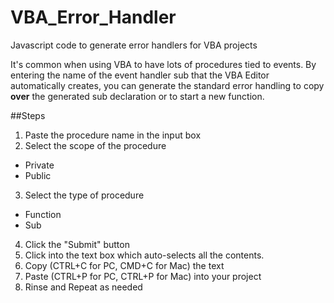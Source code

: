 # VBA_Error_Handler
Javascript code to generate error handlers for VBA projects

It's common when using VBA to have lots of procedures tied to events. By entering the name of the event handler sub that the VBA Editor automatically creates, you can generate the standard error handling to copy **over** the generated sub declaration or to start a new function.

##Steps
1. Paste the procedure name in the input box
2. Select the scope of the procedure
  * Private
  * Public
3. Select the type of procedure
  * Function
  * Sub
4. Click the "Submit" button
5. Click into the text box which auto-selects all the contents.
6. Copy (CTRL+C for PC, CMD+C for Mac) the text
7. Paste (CTRL+P for PC, CTRL+P for Mac) into your project
8. Rinse and Repeat as needed
